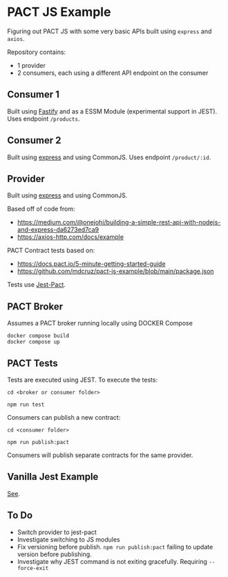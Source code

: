 # PACT JS Example

Figuring out PACT JS with some very basic APIs built using `express` and `axios`.

Repository contains:

- 1 provider
- 2 consumers, each using a different API endpoint on the consumer

## Consumer 1

Built using [Fastify](https://fastify.dev/) and as a ESSM Module (experimental support in JEST).  Uses endpoint `/products`.

## Consumer 2

Built using [express](https://expressjs.com/) and using CommonJS.  Uses endpoint `/product/:id`.

## Provider

Built using [express](https://expressjs.com/) and using CommonJS.

Based off of code from:

- <https://medium.com/@onejohi/building-a-simple-rest-api-with-nodejs-and-express-da6273ed7ca9>
- <https://axios-http.com/docs/example>

PACT Contract tests based on:

- <https://docs.pact.io/5-minute-getting-started-guide>
- <https://github.com/mdcruz/pact-js-example/blob/main/package.json>

Tests use [Jest-Pact](https://www.npmjs.com/package/jest-pact).

## PACT Broker

Assumes a PACT broker running locally using DOCKER Compose

```CMD
docker compose build
docker compose up
```

## PACT Tests

Tests are executed using JEST.  To execute the tests:

```CMD
cd <broker or consumer folder>

npm run test
```

Consumers can publish a new contract:

```CMD
cd <consumer folder>

npm run publish:pact
```

Consumers will publish separate contracts for the same provider.

## Vanilla Jest Example

[See](https://github.com/fatmanmclone90/pact-js-example).

## To Do

- Switch provider to jest-pact
- Investigate switching to JS modules
- Fix versioning before publish.  `npm run publish:pact` failing to update version before publishing.
- Investigate why JEST command is not exiting gracefully.  Requiring `--force-exit`
